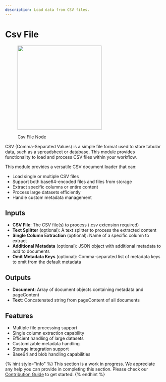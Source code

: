 ```yaml
---
description: Load data from CSV files.
---
```


# Csv File

<figure><img src="../../../.gitbook/assets/image_csv (1).png" alt="" width="271"><figcaption><p>Csv File Node</p></figcaption></figure>

CSV (Comma-Separated Values) is a simple file format used to store tabular data, such as a spreadsheet or database. This module provides functionality to load and process CSV files within your workflow.

This module provides a versatile CSV document loader that can:
- Load single or multiple CSV files
- Support both base64-encoded files and files from storage
- Extract specific columns or entire content
- Process large datasets efficiently
- Handle custom metadata management

## Inputs

- **CSV File**: The CSV file(s) to process (.csv extension required)
- **Text Splitter** (optional): A text splitter to process the extracted content
- **Single Column Extraction** (optional): Name of a specific column to extract
- **Additional Metadata** (optional): JSON object with additional metadata to add to documents
- **Omit Metadata Keys** (optional): Comma-separated list of metadata keys to omit from the default metadata

## Outputs

- **Document**: Array of document objects containing metadata and pageContent
- **Text**: Concatenated string from pageContent of all documents

## Features

- Multiple file processing support
- Single column extraction capability
- Efficient handling of large datasets
- Customizable metadata handling
- Storage integration support
- Base64 and blob handling capabilities

{% hint style="info" %}
This section is a work in progress. We appreciate any help you can provide in completing this section. Please check our [Contribution Guide](../../../contributing/) to get started.
{% endhint %}
